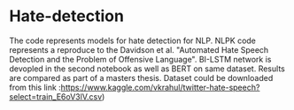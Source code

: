 # Hate-detection
The code represents models for hate detection for NLP.
NLPK code represents a reproduce to the Davidson et al. "Automated Hate Speech Detection and the Problem of Offensive Language".
BI-LSTM network is devopled in the second notebook as well as BERT on same dataset.
Results are compared as part of a masters thesis.
Dataset could be downloaded from this link :https://www.kaggle.com/vkrahul/twitter-hate-speech?select=train_E6oV3lV.csv)
